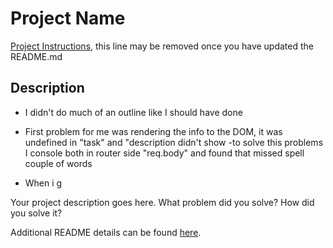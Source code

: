 # Project Name

[Project Instructions](./INSTRUCTIONS.md), this line may be removed once you have updated the README.md

## Description

- I didn't do much of an outline like I should have done

- First problem for me was rendering the info to the DOM, it was undefined in "task" and "description didn't show
    -to solve this problems I console both in router side "req.body" and found that missed spell couple of words

- When i g


Your project description goes here. What problem did you solve? How did you solve it?

Additional README details can be found [here](https://github.com/PrimeAcademy/readme-template/blob/master/README.md).
